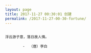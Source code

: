 ```yaml
---
layout: page
title: 2017-11-27 00:30:01 创建
permalink: /2017-11-27-00-30-fortune/
---
```

```

浮云游子意，落日故人情。

        -  （唐）李白

```
